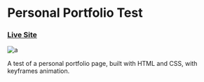 # Personal Portfolio Test

### [Live Site](https://vizhub.com/gonzalomontanes/75e0a3d8f44446f1ad2c00244ddedf13)
![a](https://user-images.githubusercontent.com/92688327/219955806-9221c1df-f0f2-4d45-8044-20ac78eb6a76.png)

A test of a personal portfolio page, built with HTML and CSS, with keyframes animation.
